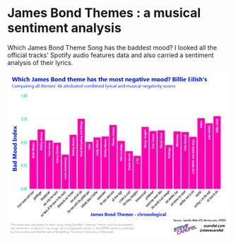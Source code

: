 # James Bond Themes : a musical sentiment analysis

Which James Bond Theme Song has the baddest mood? I looked all the official tracks' Spotify audio features data and also carried a sentiment analysis of their lyrics.

![](https://github.com/datacarvel/JamesBondThemes/blob/main/BadMoodIndex-desktop.png)

